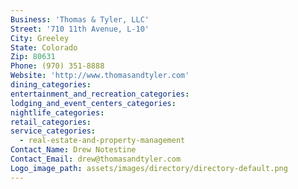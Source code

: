 ```yaml
---
Business: 'Thomas & Tyler, LLC'
Street: '710 11th Avenue, L-10'
City: Greeley
State: Colorado
Zip: 80631
Phone: (970) 351-8888
Website: 'http://www.thomasandtyler.com'
dining_categories:
entertainment_and_recreation_categories:
lodging_and_event_centers_categories:
nightlife_categories:
retail_categories:
service_categories:
  - real-estate-and-property-management
Contact_Name: Drew Notestine
Contact_Email: drew@thomasandtyler.com
Logo_image_path: assets/images/directory/directory-default.png
---
```



